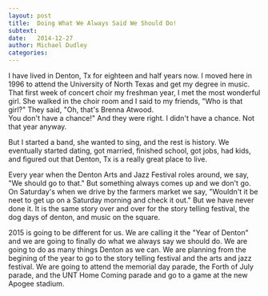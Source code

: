 ```yaml
---
layout: post
title:  Doing What We Always Said We Should Do!
subtext:
date:   2014-12-27
author: Michael Dudley
categories: 
---
```


I have lived in Denton, Tx for eighteen and half years now.  I moved here in 1996 to attend the University of North Texas and 
get my degree in music.  That first week of concert choir my freshman year, I met the most wonderful girl.  She
walked in the choir room and I said to my friends, "Who is that girl?"  They said, "Oh, that's Brenna Atwood.  
You don't have a chance!"  And they were right. I didn't have a chance. Not that year anyway.

But I started a band, she wanted to sing, and the rest is history.  We eventually started dating, got married, finished school, 
got jobs, had kids, and figured out that Denton, Tx is a really great place to live. 

Every year when the Denton Arts and Jazz Festival roles around, we say, "We should go to that." But something always
comes up and we don't go.  On Saturday's when we drive by the farmers market we say, "Wouldn't it be neet to get up on 
a Saturday morning and check it out." But we have never done it.  It is the same story over and over for the story telling
festival, the dog days of denton, and music on the square.

2015 is going to be different for us.  We are calling it the "Year of Denton" and we are going to finally do what we always say
we should do.  We are going to do as many things Denton as we can.  We are planning from the begining of the year to 
go to the story telling festival and the arts and jazz festival.  We are going to attend the memorial day parade, the 
Forth of July parade, and the UNT Home Coming parade and go to a game at the new Apogee stadium.  
